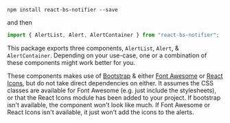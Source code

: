 ```
npm install react-bs-notifier --save
```

and then

```js
import { AlertList, Alert, AlertContainer } from "react-bs-notifier";
```

This package exports three components, `AlertList`, `Alert`, & `AlertContainer`. Depending on your use-case, one or a combination of these components might work better for you.

These components makes use of [Bootstrap](https://getbootstrap.com/) & either [Font Awesome](http://fontawesome.io/) or [React Icons](https://www.npmjs.com/package/react-icons), but do not take direct dependencies on either. It assumes the CSS classes are available for Font Awesome (e.g. just include the stylesheets), or that the React Icons module has been added to your project. If bootstrap isn't available, the component won't look like much. If Font Awesome or React Icons isn't available, it just won't add the icons to the alerts.
